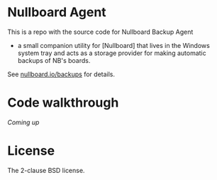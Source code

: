 # Nullboard Agent

This is a repo with the source code for Nullboard Backup Agent
- a small companion utility for
[Nullboard]
that lives in the Windows system tray and acts as a storage
provider for making automatic backups of NB's boards.

See [nullboard.io/backups](https://nullboard.io/backup) for
details.

# Code walkthrough

*Coming up*

# License

The 2-clause BSD license.

